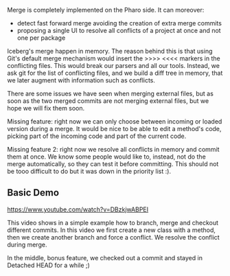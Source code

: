 Merge is completely implemented on the Pharo side. It can moreover:
 - detect fast forward merge avoiding the creation of extra merge commits
 - proposing a single UI to resolve all conflicts of a project at once and not one per package

Iceberg's merge happen in memory. The reason behind this is that using Git's default merge mechanism would insert the >>>> <<<< markers in the conflicting files. This would break our parsers and all our tools.
Instead, we ask git for the list of conflicting files, and we build a diff tree in memory, that we later augment with information such as conflicts.

There are some issues we have seen when merging external files, but as soon as the two merged commits are not merging external files, but we hope we will fix them soon.

Missing feature: right now we can only choose between incoming or loaded version during a merge. It would be nice to be able to edit a method's code, picking part of the incoming code and part of the current code.

Missing feature 2: right now we resolve all conflicts in memory and commit them at once. We know some people would like to, instead, not do the merge automatically, so they can test it before committing. This should not be tooo difficult to do but it was down in the priority list :).

## Basic Demo
https://www.youtube.com/watch?v=DBzkjwABPEI

This video shows in a simple example how to branch, merge and checkout different commits.
In this video we first create a new class with a method, then we create another branch and force a conflict. We resolve the conflict during merge.

In the middle, bonus feature, we checked out a commit and stayed in Detached HEAD for a while ;)